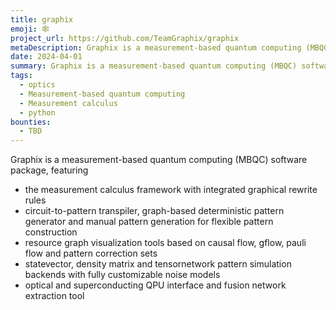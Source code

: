 ```yaml
---
title: graphix
emoji: 🕸️
project_url: https://github.com/TeamGraphix/graphix
metaDescription: Graphix is a measurement-based quantum computing (MBQC) software package
date: 2024-04-01
summary: Graphix is a measurement-based quantum computing (MBQC) software package
tags:
  - optics
  - Measurement-based quantum computing
  - Measurement calculus
  - python
bounties:
  - TBD
---
```


Graphix is a measurement-based quantum computing (MBQC) software package, featuring
- the measurement calculus framework with integrated graphical rewrite rules
- circuit-to-pattern transpiler, graph-based deterministic pattern generator and manual pattern generation for flexible pattern construction
- resource graph visualization tools based on causal flow, gflow, pauli flow and pattern correction sets
- statevector, density matrix and tensornetwork pattern simulation backends with fully customizable noise models
- optical and superconducting QPU interface and fusion network extraction tool
